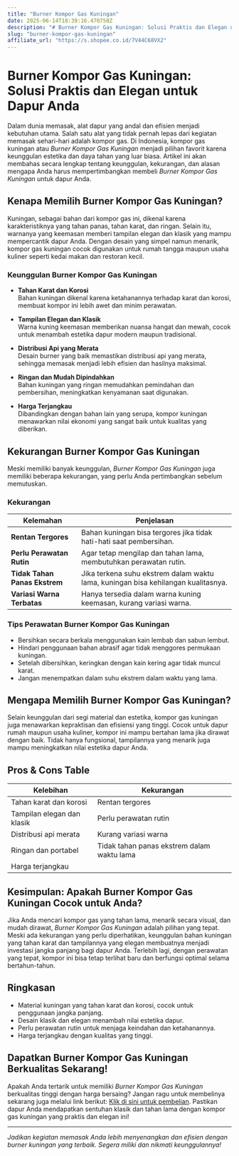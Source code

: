 ```yaml
---
title: "Burner Kompor Gas Kuningan"
date: 2025-06-14T18:39:16.470750Z
description: "# Burner Kompor Gas Kuningan: Solusi Praktis dan Elegan untuk Dapur Anda..."
slug: "burner-kompor-gas-kuningan"
affiliate_url: "https://s.shopee.co.id/7V44C68VX2"
---
```

# Burner Kompor Gas Kuningan: Solusi Praktis dan Elegan untuk Dapur Anda

Dalam dunia memasak, alat dapur yang andal dan efisien menjadi kebutuhan utama. Salah satu alat yang tidak pernah lepas dari kegiatan memasak sehari-hari adalah kompor gas. Di Indonesia, kompor gas kuningan atau *Burner Kompor Gas Kuningan* menjadi pilihan favorit karena keunggulan estetika dan daya tahan yang luar biasa. Artikel ini akan membahas secara lengkap tentang keunggulan, kekurangan, dan alasan mengapa Anda harus mempertimbangkan membeli *Burner Kompor Gas Kuningan* untuk dapur Anda.

## Kenapa Memilih Burner Kompor Gas Kuningan?

Kuningan, sebagai bahan dari kompor gas ini, dikenal karena karakteristiknya yang tahan panas, tahan karat, dan ringan. Selain itu, warnanya yang keemasan memberi tampilan elegan dan klasik yang mampu mempercantik dapur Anda. Dengan desain yang simpel namun menarik, kompor gas kuningan cocok digunakan untuk rumah tangga maupun usaha kuliner seperti kedai makan dan restoran kecil.

### Keunggulan Burner Kompor Gas Kuningan

- **Tahan Karat dan Korosi**  
  Bahan kuningan dikenal karena ketahanannya terhadap karat dan korosi, membuat kompor ini lebih awet dan minim perawatan.

- **Tampilan Elegan dan Klasik**  
  Warna kuning keemasan memberikan nuansa hangat dan mewah, cocok untuk menambah estetika dapur modern maupun tradisional.

- **Distribusi Api yang Merata**  
  Desain burner yang baik memastikan distribusi api yang merata, sehingga memasak menjadi lebih efisien dan hasilnya maksimal.

- **Ringan dan Mudah Dipindahkan**  
  Bahan kuningan yang ringan memudahkan pemindahan dan pembersihan, meningkatkan kenyamanan saat digunakan.

- **Harga Terjangkau**  
  Dibandingkan dengan bahan lain yang serupa, kompor kuningan menawarkan nilai ekonomi yang sangat baik untuk kualitas yang diberikan.

## Kekurangan Burner Kompor Gas Kuningan

Meski memiliki banyak keunggulan, *Burner Kompor Gas Kuningan* juga memiliki beberapa kekurangan, yang perlu Anda pertimbangkan sebelum memutuskan.

### Kekurangan

| Kelemahan                         | Penjelasan                                                         |
|----------------------------------|----------------------------------------------------------------------|
| **Rentan Tergores**              | Bahan kuningan bisa tergores jika tidak hati-hati saat pembersihan.|
| **Perlu Perawatan Rutin**        | Agar tetap mengilap dan tahan lama, membutuhkan perawatan rutin.   |
| **Tidak Tahan Panas Ekstrem**    | Jika terkena suhu ekstrem dalam waktu lama, kuningan bisa kehilangan kualitasnya. |
| **Variasi Warna Terbatas**        | Hanya tersedia dalam warna kuning keemasan, kurang variasi warna. |

### Tips Perawatan Burner Kompor Gas Kuningan

- Bersihkan secara berkala menggunakan kain lembab dan sabun lembut.
- Hindari penggunaan bahan abrasif agar tidak menggores permukaan kuningan.
- Setelah dibersihkan, keringkan dengan kain kering agar tidak muncul karat.
- Jangan menempatkan dalam suhu ekstrem dalam waktu yang lama.

## Mengapa Memilih Burner Kompor Gas Kuningan?

Selain keunggulan dari segi material dan estetika, kompor gas kuningan juga menawarkan kepraktisan dan efisiensi yang tinggi. Cocok untuk dapur rumah maupun usaha kuliner, kompor ini mampu bertahan lama jika dirawat dengan baik. Tidak hanya fungsional, tampilannya yang menarik juga mampu meningkatkan nilai estetika dapur Anda.

## Pros & Cons Table

| Kelebihan                                   | Kekurangan                                           |
|----------------------------------------------|------------------------------------------------------|
| Tahan karat dan korosi                     | Rentan tergores                                     |
| Tampilan elegan dan klasik                  | Perlu perawatan rutin                              |
| Distribusi api merata                       | Kurang variasi warna                              |
| Ringan dan portabel                        | Tidak tahan panas ekstrem dalam waktu lama       |
| Harga terjangkau                           |                                                      |

## Kesimpulan: Apakah Burner Kompor Gas Kuningan Cocok untuk Anda?

Jika Anda mencari kompor gas yang tahan lama, menarik secara visual, dan mudah dirawat, *Burner Kompor Gas Kuningan* adalah pilihan yang tepat. Meski ada kekurangan yang perlu diperhatikan, keunggulan bahan kuningan yang tahan karat dan tampilannya yang elegan membuatnya menjadi investasi jangka panjang bagi dapur Anda. Terlebih lagi, dengan perawatan yang tepat, kompor ini bisa tetap terlihat baru dan berfungsi optimal selama bertahun-tahun.

## Ringkasan

- Material kuningan yang tahan karat dan korosi, cocok untuk penggunaan jangka panjang.
- Desain klasik dan elegan menambah nilai estetika dapur.
- Perlu perawatan rutin untuk menjaga keindahan dan ketahanannya.
- Harga terjangkau dengan kualitas yang tinggi.

## **Dapatkan Burner Kompor Gas Kuningan Berkualitas Sekarang!**

Apakah Anda tertarik untuk memiliki *Burner Kompor Gas Kuningan* berkualitas tinggi dengan harga bersaing? Jangan ragu untuk membelinya sekarang juga melalui link berikut: [Klik di sini untuk pembelian](https://s.shopee.co.id/7V44C68VX2). Pastikan dapur Anda mendapatkan sentuhan klasik dan tahan lama dengan kompor gas kuningan yang praktis dan elegan ini!

---

*Jadikan kegiatan memasak Anda lebih menyenangkan dan efisien dengan burner kuningan yang terbaik. Segera miliki dan nikmati keunggulannya!*